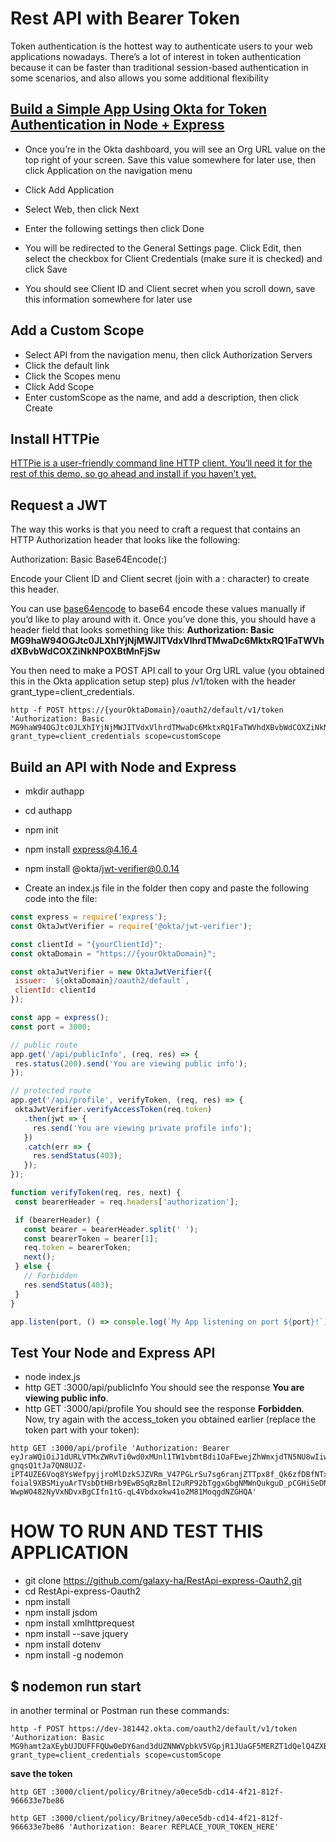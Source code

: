 # Rest API with Bearer Token

Token authentication is the hottest way to authenticate users to your web applications nowadays. There’s a lot of interest in token authentication because it can be faster than traditional session-based authentication in some scenarios, and also allows you some additional flexibility

[Build a Simple App Using Okta for Token Authentication in Node + Express]( https://developer.okta.com/)
---------

 - Once you’re in the Okta dashboard, you will see an Org URL value on the top right of your screen. Save this value somewhere for later use, then click Application on the navigation menu

 - Click Add Application

 - Select Web, then click Next

 - Enter the following settings then click Done
 
 - You will be redirected to the General Settings page. Click Edit, then select the checkbox for Client Credentials (make sure it is checked) and click Save
 
 - You should see Client ID and Client secret when you scroll down, save this information somewhere for later use
 
 Add a Custom Scope
 ----------
 - Select API from the navigation menu, then click Authorization Servers
 - Click the default link
 - Click the Scopes menu
 - Click Add Scope
 - Enter customScope as the name, and add a description, then click Create
 
 Install HTTPie
 -----------
 
 [HTTPie is a user-friendly command line HTTP client. You’ll need it for the rest of this demo, so go ahead and install if you haven’t yet.](https://httpie.org/)
 
 Request a JWT
 ----------
 The way this works is that you need to craft a request that contains an HTTP Authorization header that looks like the following:

Authorization: Basic Base64Encode(<yourClientId>:<yourClientSecret>)

Encode your Client ID and Client secret (join with a : character) to create this header.

You can use [base64encode](https://www.base64encode.org/) to base64 encode these values manually if you’d like to play around with it.
Once you’ve done this, you should have a header field that looks something like this: 
**Authorization: Basic MG9haW94OGJtc0JLXhIYjNjMWJITVdxVlhrdTMwaDc6MktxRQ1FaTWVhdXBvbWdCOXZiNkNPOXBtMnFjSw**

You then need to make a POST API call to your Org URL value (you obtained this in the Okta application setup step) plus /v1/token with the header grant_type=client_credentials.

```CMD
http -f POST https://{yourOktaDomain}/oauth2/default/v1/token 'Authorization: Basic MG9haW94OGJtc0JLXhIYjNjMWJITVdxVlhrdTMwaDc6MktxRQ1FaTWVhdXBvbWdCOXZiNkNPOXBtMnFjSw' grant_type=client_credentials scope=customScope
```
Build an API with Node and Express
--------
 - mkdir authapp
 - cd authapp
 - npm init
 - npm install express@4.16.4
 - npm install @okta/jwt-verifier@0.0.14

 - Create an index.js file in the folder then copy and paste the following code into the file:
 ```javascript
 const express = require('express');
const OktaJwtVerifier = require('@okta/jwt-verifier');

const clientId = "{yourClientId}";
const oktaDomain = "https://{yourOktaDomain}";

const oktaJwtVerifier = new OktaJwtVerifier({
  issuer: `${oktaDomain}/oauth2/default`,
  clientId: clientId
});

const app = express();
const port = 3000;

// public route
app.get('/api/publicInfo', (req, res) => {
  res.status(200).send('You are viewing public info');
});

// protected route
app.get('/api/profile', verifyToken, (req, res) => {
  oktaJwtVerifier.verifyAccessToken(req.token)
    .then(jwt => {
      res.send('You are viewing private profile info');
    })
    .catch(err => {
      res.sendStatus(403);
    });
});

function verifyToken(req, res, next) {
  const bearerHeader = req.headers['authorization'];

  if (bearerHeader) {
    const bearer = bearerHeader.split(' ');
    const bearerToken = bearer[1];
    req.token = bearerToken;
    next();
  } else {
    // Forbidden
    res.sendStatus(403);
  }
}

app.listen(port, () => console.log(`My App listening on port ${port}!`))
 ```
 Test Your Node and Express API
 --------
 
  - node index.js
  - http GET :3000/api/publicInfo
  You should see the response **You are viewing public info**.
  - http GET :3000/api/profile
  You should see the response **Forbidden**.
  Now, try again with the access_token you obtained earlier (replace the token part with your token):
  ```CMD
  http GET :3000/api/profile 'Authorization: Bearer eyJraWQiOiJ1dURLVTMxZWRvTi0wd0xMUnl1TW1vbmtBdi1OaFEwejZhWmxjdTN5NU8wIiwiYWxnIjoiUlMyNTYifQ.eyJ2ZXIiOjEsImp0aSI6IkFULjZoZS1fbndIcmpmSHl6bjg3bUhNLWNVUnBUNTg3RVFBT2N6Ym1QRTNkSkkiLCJpc3MiOiJodHRwczovL2Rldi04MTk2MzMub2t0YXByZXZpZXcuY29tL29hdXRoMi9kZWZhdWx0IiwiYXVkIjoiYXBpOi8vZGVmYXVsdCIsImlhdCI6MTU0Njc2NDc4OCwiZXhwIjoxNTQ2NzY4Mzg4LCJjaWQiOiIwb2Fpb3g4Ym1zQktWWGt1MzBoNyIsInNjcCI6WyJjdXN0b21TY29wZSJdLCJzdWIiOiIwb2Fpb3g4Ym1zQktWWGt1MzBoNyJ9.fZCRSMASYjQqH-gnqsQ1tJa7QN8UJZ-iPT4UZE6Voq8YsWefpyjjroMlDzkSJZVRm_V47PGLrSu7sg6ranjZTTpx8f_Qk6zfDBfNTxnWpIqKXaotTE-foial9XBSMiyuArTVsbDtHBrb9EwBSqRzBmlI2uRP92bTggxGbgNMWnQukguD_pCGHiSeDN3Jy7R7EpKgSkDpRBhQXHp0Ly6cByUmjsseWEzZdCCiIVJh_m__KEoqX8vUC6xkUYdMHJ4GWH8kPb0Hcao2jkAJBSKQKose8a5vxDS-WwpWO482NyVxNDvxBgCIfn1tG-qL4Vbdxokw41o2M81MoqgdNZGHQA'
  ```

# HOW TO RUN AND TEST THIS APPLICATION
 - git clone https://github.com/galaxy-ha/RestApi-express-Oauth2.git
 - cd RestApi-express-Oauth2
 - npm install
 - npm install jsdom
 - npm install xmlhttprequest
 - npm install --save jquery
 - npm install dotenv
 - npm install -g nodemon
 
 $ nodemon run start
 -----
 in another terminal or Postman run these commands:
 ```CMD
 http -f POST https://dev-381442.okta.com/oauth2/default/v1/token 'Authorization: Basic MG9hamt2aXEybUJDUFFFQUw0eDY6and3dUZNNWVpbkV5VGpjR1JUaGF5MERZT1dQelQ4ZXBLOTFfUVh4VA' grant_type=client_credentials scope=customScope
 ```
 **save the token**
 ```CMD
 http GET :3000/client/policy/Britney/a0ece5db-cd14-4f21-812f-966633e7be86
  ```
 ```CMD
 http GET :3000/client/policy/Britney/a0ece5db-cd14-4f21-812f-966633e7be86 'Authorization: Bearer REPLACE_YOUR_TOKEN_HERE'
  ```


